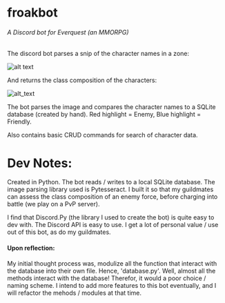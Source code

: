 # froakbot
###### A Discord bot for Everquest (an MMORPG)

The discord bot parses a snip of the character names in a zone:

![alt text](https://cdn.discordapp.com/attachments/617825237752479751/1175861016316358656/image.png?ex=656cc4e8&is=655a4fe8&hm=064098870915b8f663045b87ebcfa378e0cafa5d5a14762bdc3cd8ca84e5a3d7&)

And returns the class composition of the characters:

![alt_text](https://cdn.discordapp.com/attachments/617825237752479751/1175861244234842284/image.png?ex=656cc51f&is=655a501f&hm=f479a9c521b3195c50a2e8e91af8ab2d8e9b432f80a659a84e784d1093860bfa&)

The bot parses the image and compares the character names to a SQLite database (created by hand). Red highlight = Enemy, Blue highlight = Friendly.

Also contains basic CRUD commands for search of character data.

# Dev Notes:

Created in Python. The bot reads / writes to a local SQLite database. The image parsing library used is Pytesseract.
I built it so that my guildmates can assess the class composition of an enemy force, before charging into battle (we play on a PvP server).

I find that Discord.Py (the library I used to create the bot) is quite easy to dev with. The Discord API is easy to use. I get a lot of personal value / use out of this bot, as do my guildmates.

#### Upon reflection:

My initial thought process was, modulize all the function that interact with the database into their own file. Hence, 'database.py'. Well, almost all the methods interact with the database! Therefor, it would a poor choice / naming scheme. I intend to add more features to this bot eventually, and I will refactor the mehods / modules at that time.

